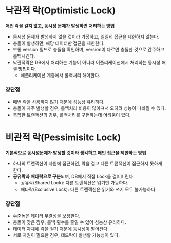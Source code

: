 # 낙관적 락(Optimistic Lock)

**매번 락을 걸지 않고, 동시성 문제가 발생하면 처리하는 방법**

* 동시성 문제가 발생하지 않을 것이라 가정하고, 일일히 접근을 제한하지 않는다.
* 충돌이 발생하면, 해당 데이터만 접근을 제한한다.
* 보통 version 필드로 충돌을 확인하며, version이 다르면 충돌한 것으로 간주하고 롤백시킨다.
* 낙관적락은 DB에서 처리하는 기능이 아니라 어플리케이션에서 처리하는 동시성 해결 방법이다.
  * 애플리케이션 계층에서 롤백처리 해야한다.

### 장단점

* 매번 락을 사용하지 않기 때문에 성능상 유리하다.
* 충돌이 자주 발생할 경우, 롤백처리 비용이 많아져서 오히려 성능이 나빠질 수 있다.
* 복잡한 트랜잭션의 경우, 롤백처리를 구현하는데 어려움이 있다.

# 비관적 락(Pessimisitc Lock)

**기본적으로 동시성문제가 발생할 것이라 생각하고 매번 접근을 제한하는 방법**

* 하나의 트랜잭션이 자원에 접근하면, 락을 걸고 다른 트랜잭션이 접근하지 못하게 한다.
* **공유락과 배타락으로 구분**되며, DB에서 직접 Lock을 걸어버린다.
  * 공유락(Shared Lock): 다른 트랜잭션은 읽기만 가능하다.
  * 배타락(Exclusive Lock): 다른 트랜잭션은 읽기와 쓰기 모두 불가능하다. 

### 장단점

* 수준높은 데이터 무결성을 보장한다.
* 충돌이 잦은 경우, 롤백 횟수를 줄일 수 있어 성능상 유리하다.
* 데이터 자체에 락을 걸기 때문에 동시성이 떨어진다.
* 서로 자원이 필요한 경우, 데드락이 발생할 가능성이 있다.
